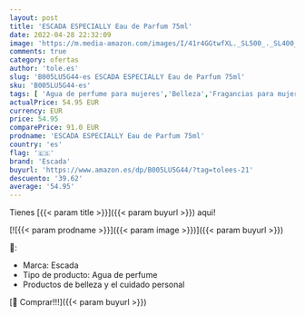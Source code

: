 ```yaml
---
layout: post
title: 'ESCADA ESPECIALLY Eau de Parfum 75ml'
date: 2022-04-28 22:32:09
image: 'https://m.media-amazon.com/images/I/41r4GGtwfXL._SL500_._SL400_.jpg'
comments: true
category: ofertas
author: 'tole.es'
slug: 'B005LU5G44-es ESCADA ESPECIALLY Eau de Parfum 75ml'
sku: 'B005LU5G44-es'
tags: [ 'Agua de perfume para mujeres','Belleza','Fragancias para mujeres','Perfumes y fragancias','de','eau','escada','parfum','🇪🇸', ]
actualPrice: 54.95 EUR
currency: EUR
price: 54.95
comparePrice: 91.0 EUR
prodname: 'ESCADA ESPECIALLY Eau de Parfum 75ml'
country: 'es'
flag: '🇪🇸'
brand: 'Escada'
buyurl: 'https://www.amazon.es/dp/B005LU5G44/?tag=tolees-21'
descuento: '39.62'
average: '54.95'
---
```


Tienes [{{< param title >}}]({{< param buyurl >}}) aqui!

[![{{< param prodname >}}]({{< param image >}})]({{< param buyurl >}})

🔎:

- Marca: Escada
- Tipo de producto: Agua de perfume
- Productos de belleza y el cuidado personal

[🛒 Comprar!!!]({{< param buyurl >}})
